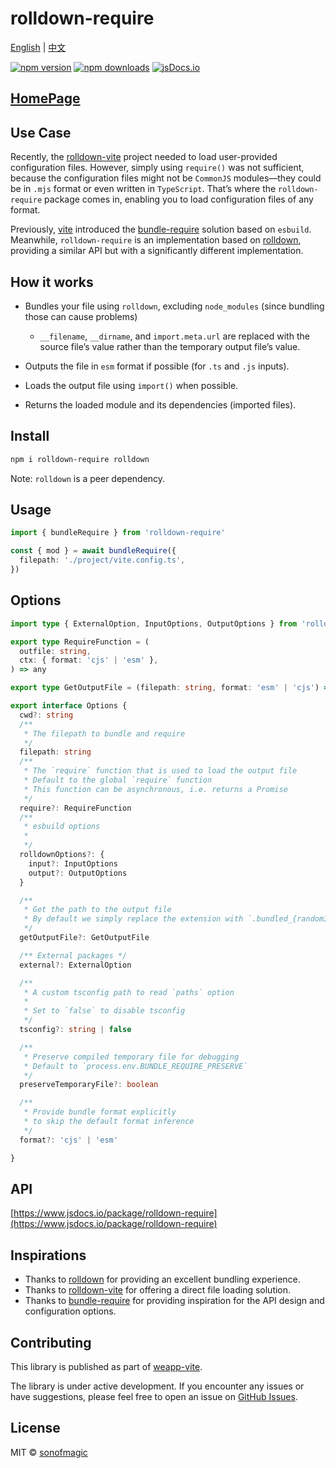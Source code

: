 # rolldown-require

[English](./README.md) | [中文](./README-cn.md)

[![npm version](https://badgen.net/npm/v/rolldown-require)](https://npm.im/rolldown-require) [![npm downloads](https://badgen.net/npm/dm/rolldown-require)](https://npm.im/rolldown-require) [![jsDocs.io](https://img.shields.io/badge/jsDocs.io-reference-blue)](https://www.jsdocs.io/package/rolldown-require)

## [HomePage](https://github.com/weapp-vite/weapp-vite/tree/main/packages/rolldown-require)

## Use Case

Recently, the [rolldown-vite](https://github.com/vite/rolldown-vite) project needed to load user-provided configuration files. However, simply using `require()` was not sufficient, because the configuration files might not be `CommonJS` modules—they could be in `.mjs` format or even written in `TypeScript`. That’s where the `rolldown-require` package comes in, enabling you to load configuration files of any format.

Previously, [vite](https://vitejs.dev/) introduced the [bundle-require](https://www.npmjs.com/package/bundle-require) solution based on `esbuild`. Meanwhile, `rolldown-require` is an implementation based on [rolldown](https://rolldown.rs/), providing a similar API but with a significantly different implementation.

## How it works

- Bundles your file using `rolldown`, excluding `node_modules` (since bundling those can cause problems)

  - `__filename`, `__dirname`, and `import.meta.url` are replaced with the source file’s value rather than the temporary output file’s value.

- Outputs the file in `esm` format if possible (for `.ts` and `.js` inputs).
- Loads the output file using `import()` when possible.
- Returns the loaded module and its dependencies (imported files).

## Install

```bash
npm i rolldown-require rolldown
```

Note: `rolldown` is a peer dependency.

## Usage

```ts
import { bundleRequire } from 'rolldown-require'

const { mod } = await bundleRequire({
  filepath: './project/vite.config.ts',
})
```

## Options

```ts
import type { ExternalOption, InputOptions, OutputOptions } from 'rolldown'

export type RequireFunction = (
  outfile: string,
  ctx: { format: 'cjs' | 'esm' },
) => any

export type GetOutputFile = (filepath: string, format: 'esm' | 'cjs') => string

export interface Options {
  cwd?: string
  /**
   * The filepath to bundle and require
   */
  filepath: string
  /**
   * The `require` function that is used to load the output file
   * Default to the global `require` function
   * This function can be asynchronous, i.e. returns a Promise
   */
  require?: RequireFunction
  /**
   * esbuild options
   *
   */
  rolldownOptions?: {
    input?: InputOptions
    output?: OutputOptions
  }

  /**
   * Get the path to the output file
   * By default we simply replace the extension with `.bundled_{randomId}.js`
   */
  getOutputFile?: GetOutputFile

  /** External packages */
  external?: ExternalOption

  /**
   * A custom tsconfig path to read `paths` option
   *
   * Set to `false` to disable tsconfig
   */
  tsconfig?: string | false

  /**
   * Preserve compiled temporary file for debugging
   * Default to `process.env.BUNDLE_REQUIRE_PRESERVE`
   */
  preserveTemporaryFile?: boolean

  /**
   * Provide bundle format explicitly
   * to skip the default format inference
   */
  format?: 'cjs' | 'esm'

}
```

## API

[https://www.jsdocs.io/package/rolldown-require](https://www.jsdocs.io/package/rolldown-require)

## Inspirations

- Thanks to [rolldown](https://rolldown.rs/) for providing an excellent bundling experience.
- Thanks to [rolldown-vite](https://github.com/vite/rolldown-vite) for offering a direct file loading solution.
- Thanks to [bundle-require](https://www.npmjs.com/package/bundle-require) for providing inspiration for the API design and configuration options.

## Contributing

This library is published as part of [weapp-vite](https://github.com/weapp-vite/weapp-vite).

The library is under active development. If you encounter any issues or have suggestions, please feel free to open an issue on [GitHub Issues](https://github.com/weapp-vite/weapp-vite/issues).

## License

MIT © [sonofmagic](https://github.com/sonofmagic)
